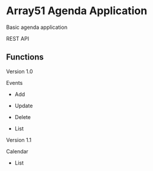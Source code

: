 Array51 Agenda Application
========================

Basic agenda application

REST API

Functions
--------------

Version 1.0

Events

  * Add

  * Update

  * Delete

  * List


Version 1.1

Calendar

  * List
